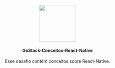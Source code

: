 <div align="center">
  <img src="https://skylab.rocketseat.com.br/api/files/1586184815619.svg" width="120" heith="64" align="center" >
</div>

<h4 align="center">GoStack-Conceitos-React-Native</h4>

<p align="center">Esse desafio contém conceitos sobre React-Native.</p>
